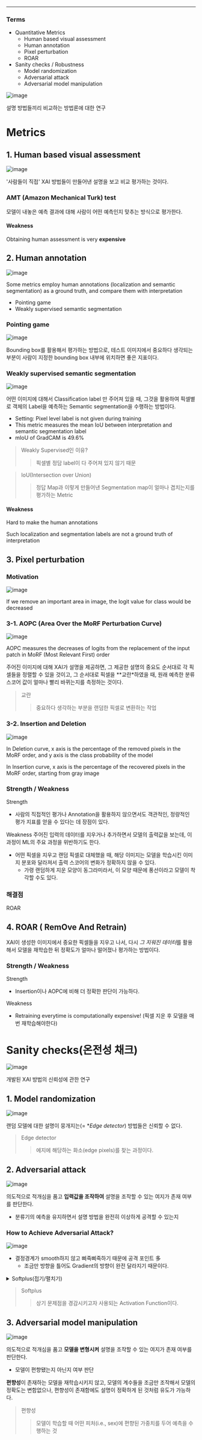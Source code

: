 ****
### Terms
- Quantitative Metrics
  - Human based visual assessment
  - Human annotation
  - Pixel perturbation
  - ROAR
- Sanity checks / Robustness
  - Model randomization
  - Adversarial attack
  - Adversarial model manipulation

![image](https://user-images.githubusercontent.com/39285147/179220453-c3bb879e-bda2-48e1-a406-6d9288dd98e1.png)

설명 방법들끼리 비교하는 방법론에 대한 연구

# Metrics
## 1. Human based visual assessment
![image](https://user-images.githubusercontent.com/39285147/179220775-664cfbc8-cfca-40d7-9343-c532db7e4191.png)

'사람들이 직접' XAI 방법들이 만들어낸 설명을 보고 비교 평가하는 것이다.

### AMT (Amazon Mechanical Turk) test

모델이 내놓은 예측 결과에 대해 사람이 어떤 예측인지 맞추는 방식으로 평가한다.

#### Weakness
Obtaining human assessment is very **expensive**

## 2. Human annotation
![image](https://user-images.githubusercontent.com/39285147/179225555-edf650b0-5201-49aa-ac1f-67d57c025d47.png)

Some metrics employ human annotations (localization and semantic segmentation) as a ground truth, and compare them with interpretation
- Pointing game
- Weakly supervised semantic segmentation

### Pointing game
![image](https://user-images.githubusercontent.com/39285147/179227693-6ddfb9cf-6fc8-4749-96a9-fd32324dda74.png)

Bounding box를 활용해서 평가하는 방법으로, 테스트 이미지에서 중요하다 생각되는 부분이 사람이 지정한 bounding box 내부에 위치하면 좋은 지표이다.

### Weakly supervised semantic segmentation
![image](https://user-images.githubusercontent.com/39285147/179231343-12c2dd1a-0160-4768-a9c8-58f21071f935.png)

어떤 이미지에 대해서 Classification label 만 주어져 있을 때, 그것을 활용하여 픽셀별로 객체의 Label을 예측하는 Semantic segmentation을 수행하는 방법이다.
- Setting: Pixel level label is not given during training
- This metric measures the mean IoU between interpretation and semantic segmentation label
- mIoU of GradCAM is 49.6%

> Weakly Supervised인 이유?
>> 픽셀별 정담 label이 다 주어져 있지 않기 때문

> IoU(Intersection over Union)
>> 정답 Map과 이렇게 만들어낸 Segmentation map이 얼마나 겹치는지를 평가하는 Metric

#### Weakness
Hard to make the human annotations

Such localization and segmentation labels are not a ground truth of interpretation

## 3. Pixel perturbation
### Motivation
![image](https://user-images.githubusercontent.com/39285147/179231549-2017a42a-6477-4cba-adcc-e158461aeaaf.png)

If we remove an important area in image, the logit value for class would be decreased

### 3-1. AOPC (Area Over the MoRF Perturbation Curve)
![image](https://user-images.githubusercontent.com/39285147/179231896-b0e36edc-dcae-468e-85c1-84ca277fa16e.png)

AOPC measures the decreases of logits from the replacement of the input patch in MoRF (Most Relevant First) order

주어진 이미지에 대해 XAI가 설명을 제공하면, 그 제공한 설명의 중요도 순서대로 각 픽셀들을 정렬할 수 있을 것이고, 그 순서대로 픽셀을 **교란*하였을 때, 원래 예측한 분류 스코어 값이 얼마나 빨리 바뀌는지를 측정하는 것이다.

> 교란
>> 중요하다 생각하는 부분을 랜덤한 픽셀로 변환하는 작업

### 3-2. Insertion and Deletion
![image](https://user-images.githubusercontent.com/39285147/179232840-c488b6e8-54c3-4b6a-ae6e-312152936e3c.png)

In Deletion curve, x axis is the percentage of the removed pixels in the MoRF order, and y axis is the class probability of the model

In Insertion curve, x axis is the percentage of the recovered pixels in the MoRF order, starting from gray image

### Strength / Weakness
Strength
- 사람의 직접적인 평가나 Annotation을 활용하지 않으면서도 객관적인, 정량적인 평가 지표를 얻을 수 있다는 데 장점이 있다.

Weakness
주어진 입력의 데이터를 지우거나 추가하면서 모델의 출력값을 보는데, 이 과정이 ML의 주요 과정을 위반하기도 한다.
- 어떤 픽셀을 지우고 랜덤 픽셀로 대체했을 때, 해당 이미지는 모델을 학습시킨 이미지 분포와 달라져서 출력 스코어의 변화가 정확하지 않을 수 있다.
  - 가령 랜덤하게 지운 모양이 동그라미라서, 이 모양 때문에 풍선이라고 모델이 착각할 수도 있다.

### 해결점
ROAR

## 4. ROAR ( RemOve And Retrain)
XAI이 생성한 이미지에서 중요한 픽셀들을 지우고 나서, 다시 *그 지워진 데이터*를 활용해서 모델을 재학습한 뒤 정확도가 얼마나 떨어졌나 평가하는 방법이다.

### Strength / Weakness
Strength
- Insertion이나 AOPC에 비해 더 정확한 판단이 가능하다.

Weakness
- Retraining everytime is computationally expensive! (픽셀 지운 후 모델을 매번 재학습해야한다)

# Sanity checks(온전성 채크)
![image](https://user-images.githubusercontent.com/39285147/179234232-4a3bf403-7b57-4888-9c79-986b9f2b4193.png)

개발된 XAI 방법의 신뢰성에 관한 연구

## 1. Model randomization
![image](https://user-images.githubusercontent.com/39285147/179234504-1bc7fefa-a9b0-467c-a18e-7967d84f850b.png)

랜덤 모델에 대한 설명이 뭉개지는(= **Edge detector*) 방법들은 신뢰할 수 없다.

> Edge detector
>> 에지에 해당하는 화소(edge pixels)를 찾는 과정이다.

## 2. Adversarial attack
![image](https://user-images.githubusercontent.com/39285147/179235288-16e5db11-7e86-4639-8331-7406b0806c36.png)

의도적으로 적개심을 품고 **입력값을 조작하여** 설명을 조작할 수 있는 여지가 존재 여부를 판단한다.
- 분류기의 예측을 유지하면서 설명 방법을 완전히 이상하게 공격할 수 있는지

### How to Achieve Adversarial Attack?
![image](https://user-images.githubusercontent.com/39285147/179235702-ed9ea7e1-0ab5-46c0-952a-a3c3bf6f1e3e.png)

- 결정경계가 smooth하지 않고 삐죽삐죽하기 때문에 공격 포인트 多
  - 조금만 방향을 틀어도 Gradient의 방향이 완전 달라지기 때문이다.

<details markdown="1">
<summary>Softplus(접기/펼치기)</summary>

![image](https://user-images.githubusercontent.com/39285147/179236096-51f98b3e-0e3b-4e6b-88ac-f033b4733a1d.png)![image](https://user-images.githubusercontent.com/39285147/179236303-9dcf68e8-5c38-4517-bf5c-e68c282d2e12.png)

ReLU를 사용하면 독수리와 배에 대한 설명이 구분이 안 되서 신뢰성이 없으나, Softplus를 사용하면 구분이 더 정확하게 가능하다.

</details>

> Softplus
>> 상기 문제점을 경감시키고자 사용되는 Activation Function이다.

## 3. Adversarial model manipulation
![image](https://user-images.githubusercontent.com/39285147/179236621-6e0d00cc-8d66-4a98-8652-c20ab64d8bb0.png)

의도적으로 적개심을 품고 **모델을 변형시켜** 설명을 조작할 수 있는 여지가 존재 여부를 판단한다.
- 모델이 편향됐는지 아닌지 여부 판단

**편향성**이 존재하는 모델을 재학습시키지 않고, 모델의 계수들을 조금만 조작해서 모델의 정확도는 변함없으나, 편향성이 존재함에도 설명이 정확하게 된 것처럼 유도가 가능하다.

> 편향성
>> 모델이 학습할 때 어떤 피처(i.e., sex)에 편향된 가중치를 두어 예측을 수행하는 것
